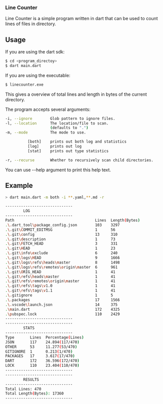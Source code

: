 ### Line Counter

Line Counter is a simple program written in dart that can be used to count lines of files in directory.

## Usage

If you are using the dart sdk:

```bash
$ cd <program_directoy>
$ dart main.dart
```

If you are using the executable:

```bash
$ linecounter.exe
```

This gives a overview of total lines and length in bytes of the current directory.

The program accepts several arguments:

```bash
-i, --ignore        Glob pattern to ignore files.
-l, --location      The location/file to scan.
                    (defaults to ".")
-m, --mode          The mode to use.

          [both]    prints out both log and statistics
          [log]     prints out log
          [stat]    prints out type statistics

-r, --recurse       Whether to recursively scan child directories.
```

You can use --help argument to print this help text.

## Example

```bash
> dart main.dart -m both -i **.yaml,**.md -r

------------------------------
        LOG
------------------------------
Path                                    Lines  Length(Bytes)
.\.dart_tool\package_config.json        103    3297
.\.git\COMMIT_EDITMSG                   1      56
.\.git\config                           13     310
.\.git\description                      1      73
.\.git\FETCH_HEAD                       3      331
.\.git\HEAD                             1      23
.\.git\info\exclude                     6      240
.\.git\logs\HEAD                        9      1666
.\.git\logs\refs\heads\master           8      1498
.\.git\logs\refs\remotes\origin\master  6      961
.\.git\ORIG_HEAD                        1      41
.\.git\refs\heads\master                1      41
.\.git\refs\remotes\origin\master       1      41
.\.git\refs\tags\v1.0                   1      41
.\.git\refs\tags\v1.1                   1      41
.\.gitignore                            1      5
.\.packages                             17     1566
.\.vscode\launch.json                   14     375
.\main.dart                             172    4325
.\pubspec.lock                          110    2429
------------------------------
------------------------------
        STATS
------------------------------
Type       Lines  Percentage(Lines)
JSON       117    24.894(117/470)
OTHER      53     11.277(53/470)
GITIGNORE  1      0.213(1/470)
PACKAGES   17     3.617(17/470)
DART       172    36.596(172/470)
LOCK       110    23.404(110/470)
------------------------------
------------------------------
        RESULTS
------------------------------
Total Lines: 470
Total Length(Bytes): 17360
------------------------------
```
